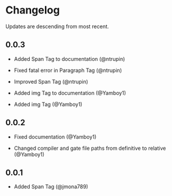 # Changelog

Updates are descending from most recent.

## 0.0.3

- Added Span Tag to documentation (@ntrupin)

- Fixed fatal error in Paragraph Tag (@ntrupin)

- Improved Span Tag (@ntrupin)

- Added img Tag to documentation (@Yamboy1)

- Added img Tag (@Yamboy1)

## 0.0.2

- Fixed documentation (@Yamboy1)

- Changed compiler and gate file paths from definitive to relative (@Yamboy1)

## 0.0.1

- Added Span Tag (@jmona789)
